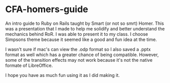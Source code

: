 # CFA-homers-guide

An intro guide to Ruby on Rails taught by Smart (or not so smrt) Homer. This was a presentation that I made to help me solidify and better understand the mechanics behind RoR. I was able to present it to my class. I choose Simpsons theme because it seemed like a good and fun idea at the time.

I wasn't sure if mac's can view the .odp format so I also saved a .pptx format as well which has a greater chance of being compatible. However, some of the transition effects may not work because it's not the native formate of LibreOffice.

I hope you have as much fun using it as I did making it.
